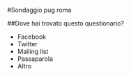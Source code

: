 #Sondaggio pug roma

##Dove hai trovato questo questionario?

- Facebook
- Twitter
- Mailing list
- Passaparola
- Altro